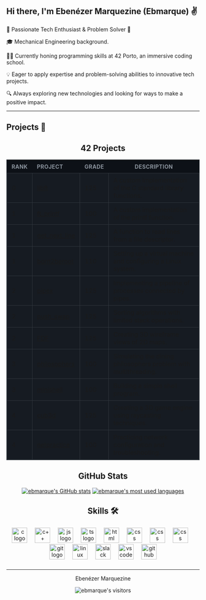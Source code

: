 <!-- Introduction -->
## Hi there, I'm Ebenézer Marquezine (Ebmarque) ✌

🚀 Passionate Tech Enthusiast & Problem Solver 🤖

🎓 Mechanical Engineering background.

👨‍💻 Currently honing programming skills at 42 Porto, an immersive coding school.

💡 Eager to apply expertise and problem-solving abilities to innovative tech projects.

🔍 Always exploring new technologies and looking for ways to make a positive impact.

---

## Projects 🚀
<div align="center">
	<h2>42 Projects</h2>
</div>
<div align="center">

<table style="width:100%;border-collapse:collapse;background-color:#161b22;border:1px solid #30363d;">
    <thead>
        <tr>
            <th style="background-color:#0d1117;color:#8b949e;text-transform:uppercase;font-size:14px;letter-spacing:0.03em;padding:8px 12px;text-align:left;">Rank</th>
            <th style="background-color:#0d1117;color:#8b949e;text-transform:uppercase;font-size:14px;letter-spacing:0.03em;padding:8px 12px;text-align:left;">Project</th>
            <th style="background-color:#0d1117;color:#8b949e;text-transform:uppercase;font-size:14px;letter-spacing:0.03em;padding:8px 12px;text-align:left;">Grade</th>
            <th style="background-color:#0d1117;color:#8b949e;text-transform:uppercase;font-size:14px;letter-spacing:0.03em;padding:8px 12px;text-align:center;">Description</th>
        </tr>
    </thead>
    <tbody>
        <tr>
            <td style="border:1px solid #30363d;padding:8px 12px;text-align:left;">0</td>
            <td style="border:1px solid #30363d;padding:8px 12px;text-align:left;"><a href="https://github.com/ebmarque/LIBFT">libft</a></td>
            <td style="border:1px solid #30363d;padding:8px 12px;text-align:left;">125</td>
            <td style="border:1px solid #30363d;padding:8px 12px;text-align:left;">A custom implementation of the C standard library functions.</td>
        </tr>
        <tr>
            <td style="border:1px solid #30363d;padding:8px 12px;text-align:left;">1</td>
            <td style="border:1px solid #30363d;padding:8px 12px;text-align:left;"><a href="https://github.com/ebmarque/FT_PRINTF">ft_printf</a></td>
            <td style="border:1px solid #30363d;padding:8px 12px;text-align:left;">100</td>
            <td style="border:1px solid #30363d;padding:8px 12px;text-align:left;">A custom implementation of the printf function.</td>
        </tr>
        <tr>
            <td style="border:1px solid #30363d;padding:8px 12px;text-align:left;">1</td>
            <td style="border:1px solid #30363d;padding:8px 12px;text-align:left;"><a href="https://github.com/ebmarque/GET_NEXT_LINE">get_next_line</a></td>
            <td style="border:1px solid #30363d;padding:8px 12px;text-align:left;">125</td>
            <td style="border:1px solid #30363d;padding:8px 12px;text-align:left;">A function to read lines from a file descriptor.</td>
        </tr>
        <tr>
            <td style="border:1px solid #30363d;padding:8px 12px;text-align:left;">1</td>
            <td style="border:1px solid #30363d;padding:8px 12px;text-align:left;"><a href="https://github.com/ebmarque/Born2BeRoot">born2beroot</a></td>
            <td style="border:1px solid #30363d;padding:8px 12px;text-align:left;">110</td>
            <td style="border:1px solid #30363d;padding:8px 12px;text-align:left;">Setting up a virtual machine and configuring a Linux system.</td>
        </tr>
        <tr>
            <td style="border:1px solid #30363d;padding:8px 12px;text-align:left;">2</td>
            <td style="border:1px solid #30363d;padding:8px 12px;text-align:left;"><a href="https://github.com/ebmarque/Pipex">pipex</a></td>
            <td style="border:1px solid #30363d;padding:8px 12px;text-align:left;">125</td>
            <td style="border:1px solid #30363d;padding:8px 12px;text-align:left;">Implementing a pipeline of processes connected by pipes.</td>
        </tr>
        <tr>
            <td style="border:1px solid #30363d;padding:8px 12px;text-align:left;">2</td>
            <td style="border:1px solid #30363d;padding:8px 12px;text-align:left;"><a href="https://github.com/ebmarque/Push_Swap">push_swap</a></td>
            <td style="border:1px solid #30363d;padding:8px 12px;text-align:left;">125</td>
            <td style="border:1px solid #30363d;padding:8px 12px;text-align:left;">Sorting algorithms with limited stack operations.</td>
        </tr>
        <tr>
            <td style="border:1px solid #30363d;padding:8px 12px;text-align:left;">2</td>
            <td style="border:1px solid #30363d;padding:8px 12px;text-align:left;"><a href="https://github.com/ebmarque/FDF">FDF</a></td>
            <td style="border:1px solid #30363d;padding:8px 12px;text-align:left;">125</td>
            <td style="border:1px solid #30363d;padding:8px 12px;text-align:left;">Creating 3D wireframe views of 2D maps.</td>
        </tr>
        <tr>
            <td style="border:1px solid #30363d;padding:8px 12px;text-align:left;">3</td>
            <td style="border:1px solid #30363d;padding:8px 12px;text-align:left;"><a href="https://github.com/ebmarque/Philosophers">philosophers</a></td>
            <td style="border:1px solid #30363d;padding:8px 12px;text-align:left;">100</td>
            <td style="border:1px solid #30363d;padding:8px 12px;text-align:left;">Simulating the dining philosophers problem with multithreading.</td>
        </tr>
        <tr>
            <td style="border:1px solid #30363d;padding:8px 12px;text-align:left;">3</td>
            <td style="border:1px solid #30363d;padding:8px 12px;text-align:left;"><a href="https://github.com/ebmarque/Minishell">minishell</a></td>
            <td style="border:1px solid #30363d;padding:8px 12px;text-align:left;">100</td>
            <td style="border:1px solid #30363d;padding:8px 12px;text-align:left;">Building a simple shell program.</td>
        </tr>
        <tr>
            <td style="border:1px solid #30363d;padding:8px 12px;text-align:left;">4</td>
            <td style="border:1px solid #30363d;padding:8px 12px;text-align:left;"><a href="https://github.com/ebmarque/Cub3D">cub3d</a></td>
            <td style="border:1px solid #30363d;padding:8px 12px;text-align:left;">125</td>
            <td style="border:1px solid #30363d;padding:8px 12px;text-align:left;">Creating a 3D game engine using raycasting techniques.</td>
        </tr>
        <tr>
            <td style="border:1px solid #30363d;padding:8px 12px;text-align:left;">4</td>
            <td style="border:1px solid #30363d;padding:8px 12px;text-align:left;"><a href="">netpractice</a></td>
            <td style="border:1px solid #30363d;padding:8px 12px;text-align:left;">100</td>
            <td style="border:1px solid #30363d;padding:8px 12px;text-align:left;">Practicing network configuration and troubleshooting.</td>
        </tr>
    </tbody>
</table>
</div>
<div align="center">
<h2>GitHub Stats</h2>
</div>
<!-- <div align="center">
		<img src="https://github-readme-stats.vercel.app/api?username=ebmarque&show_icons=true&theme=dark" alt="GitHub Stats">
		<img src="https://github-readme-stats.vercel.app/api/top-langs/?username=ebmarque&layout=compact&langs_count=10&theme=dark" alt="Top Languages">
 -->
<div align="center">
<div class="stats-container">
 
[![ebmarque's GitHub stats](https://githubstats-ebenezer-marquezines-projects.vercel.app/api?username=ebmarque&count_private=true&include_all_commits=true&show_icons=true&hide_border=true&bg_color=00000000&theme=nightowl)](https://github.com/ebmarque?tab=repositories) [![ebmarque's most used languages](https://github-readme-stats.vercel.app/api/top-langs/?username=ebmarque&count_private=true&layout=compact&langs_count=8&hide_border=true&bg_color=00000000&theme=nightowl)](https://github.com/ebmarque?tab=repositories)


</div>
</div align="center">
<div align="center">
<h2>Skills 🛠️</h2>
</div>


###
<div align="center">
  <img src="https://cdn.jsdelivr.net/gh/devicons/devicon/icons/c/c-original.svg" height="40" alt="c logo"  />
  <img width="12" />
  <img src="https://cdn.jsdelivr.net/gh/devicons/devicon@latest/icons/cplusplus/cplusplus-original.svg" height="40" alt="c++ logo"  />
  <img width="12" />
  <img src="https://cdn.jsdelivr.net/gh/devicons/devicon@latest/icons/javascript/javascript-original.svg" height="40" alt="js logo"  />
  <img width="12" />
  <img src="https://cdn.jsdelivr.net/gh/devicons/devicon@latest/icons/typescript/typescript-original.svg" height="40" alt="ts logo"  />
  <img width="12" />
  <img src="https://cdn.jsdelivr.net/gh/devicons/devicon@latest/icons/html5/html5-original.svg" height="40" alt="html logo"  />
  <img width="12" />
  <img src="https://cdn.jsdelivr.net/gh/devicons/devicon@latest/icons/css3/css3-original.svg" height="40" alt="css logo"  />
  <img width="12" />
  <img src="https://cdn.jsdelivr.net/gh/devicons/devicon@latest/icons/nodejs/nodejs-original-wordmark.svg" height="40" alt="css logo"  />
  <img width="12" />
  <img src="https://cdn.jsdelivr.net/gh/devicons/devicon@latest/icons/mongodb/mongodb-original-wordmark.svg" height="40" alt="css logo"  />
  <img width="12" />
  <img src="https://cdn.jsdelivr.net/gh/devicons/devicon/icons/git/git-original.svg" height="40" alt="git logo"  />
  <img width="12" />
  <img src="https://cdn.jsdelivr.net/gh/devicons/devicon/icons/linux/linux-original.svg" height="40" alt="linux logo"  />
  <img width="12" />
  <img src="https://cdn.jsdelivr.net/gh/devicons/devicon/icons/slack/slack-original.svg" height="40" alt="slack logo"  />
  <img width="12" />
  <img src="https://cdn.jsdelivr.net/gh/devicons/devicon/icons/vscode/vscode-original.svg" height="40" alt="vscode logo"  />
  <img width="12" />
  <img src="https://cdn.jsdelivr.net/gh/devicons/devicon/icons/github/github-original.svg" height="40" alt="github logo"  />
</div>

###

---

<!-- Footer -->
<p align="center">
 Ebenézer Marquezine
<p align="center">
    <img alt="ebmarque's visitors" src="https://komarev.com/ghpvc/?username=sopadegalinha&color=8c36db&style=flat&label=visitors" />
</p>
</p>
